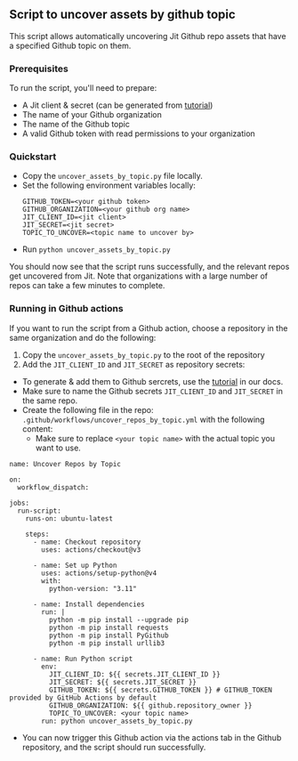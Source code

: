 ## Script to uncover assets by github topic

This script allows automatically uncovering Jit Github repo assets that have a specified Github topic on them.

### Prerequisites

To run the script, you'll need to prepare:

- A Jit client & secret (can be generated from [tutorial](https://docs.jit.io/docs/managing-users#generating-api-tokens))
- The name of your Github organization
- The name of the Github topic
- A valid Github token with read permissions to your organization

### Quickstart

- Copy the `uncover_assets_by_topic.py` file locally.
- Set the following environment variables locally:
  ```
  GITHUB_TOKEN=<your github token>
  GITHUB_ORGANIZATION=<your github org name>
  JIT_CLIENT_ID=<jit client>
  JIT_SECRET=<jit secret>
  TOPIC_TO_UNCOVER=<topic name to uncover by>
  ```
- Run `python uncover_assets_by_topic.py`

You should now see that the script runs successfully, and the relevant repos get uncovered from Jit. Note that organizations with a large number of repos can take a few minutes to complete.

### Running in Github actions

If you want to run the script from a Github action, choose a repository in the same organization and do the following:

1. Copy the `uncover_assets_by_topic.py` to the root of the repository
2. Add the `JIT_CLIENT_ID` and `JIT_SECRET` as repository secrets:

- To generate & add them to Github sercrets, use the [tutorial](https://docs.jit.io/docs/managing-users#generating-api-tokens) in our docs.
- Make sure to name the Github secrets `JIT_CLIENT_ID` and `JIT_SECRET` in the same repo.
- Create the following file in the repo: `.github/workflows/uncover_repos_by_topic.yml` with the following content:
  - Make sure to replace `<your topic name>` with the actual topic you want to use.

```
name: Uncover Repos by Topic

on:
  workflow_dispatch:

jobs:
  run-script:
    runs-on: ubuntu-latest

    steps:
      - name: Checkout repository
        uses: actions/checkout@v3

      - name: Set up Python
        uses: actions/setup-python@v4
        with:
          python-version: "3.11"

      - name: Install dependencies
        run: |
          python -m pip install --upgrade pip
          python -m pip install requests
          python -m pip install PyGithub
          python -m pip install urllib3

      - name: Run Python script
        env:
          JIT_CLIENT_ID: ${{ secrets.JIT_CLIENT_ID }}
          JIT_SECRET: ${{ secrets.JIT_SECRET }}
          GITHUB_TOKEN: ${{ secrets.GITHUB_TOKEN }} # GITHUB_TOKEN provided by GitHub Actions by default
          GITHUB_ORGANIZATION: ${{ github.repository_owner }}
          TOPIC_TO_UNCOVER: <your topic name>
        run: python uncover_assets_by_topic.py
```

- You can now trigger this Github action via the actions tab in the Github repository, and the script should run successfully.
